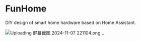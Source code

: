 # FunHome
DIY design of smart home hardware based on Home Assistant.


![Uploading 屏幕截图 2024-11-07 221104.png…]()


